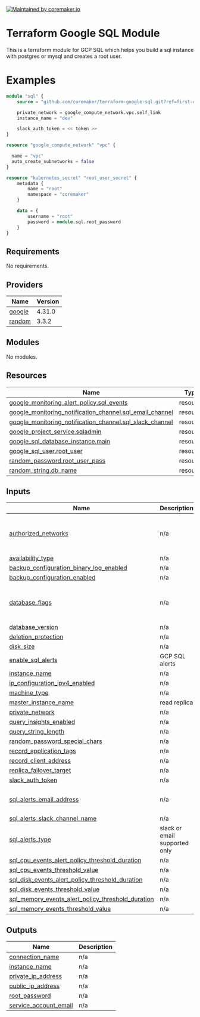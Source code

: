 [![Maintained by coremaker.io](https://img.shields.io/badge/maintained%20by-coremaker.io-green)](https://coremaker.io/)

# Terraform Google SQL Module

This is a terraform module for GCP SQL which helps you build a sql instance with postgres or mysql and creates a root user.

# Examples

```terraform
module "sql" {
    source = "github.com/coremaker/terraform-google-sql.git?ref=first-commit"

    private_network = google_compute_network.vpc.self_link
    instance_name = "dev"

    slack_auth_token = << token >>
}

resource "google_compute_network" "vpc" {

  name = "vpc"
  auto_create_subnetworks = false
}

resource "kubernetes_secret" "root_user_secret" {
    metadata {
        name = "root"
        namespace = "coremaker"
    }

    data = {
        username = "root"
        password = module.sql.root_password
    }
}
```

<!-- BEGINNING OF PRE-COMMIT-TERRAFORM DOCS HOOK -->
## Requirements

No requirements.

## Providers

| Name | Version |
|------|---------|
| <a name="provider_google"></a> [google](#provider\_google) | 4.31.0 |
| <a name="provider_random"></a> [random](#provider\_random) | 3.3.2 |

## Modules

No modules.

## Resources

| Name | Type |
|------|------|
| [google_monitoring_alert_policy.sql_events](https://registry.terraform.io/providers/hashicorp/google/latest/docs/resources/monitoring_alert_policy) | resource |
| [google_monitoring_notification_channel.sql_email_channel](https://registry.terraform.io/providers/hashicorp/google/latest/docs/resources/monitoring_notification_channel) | resource |
| [google_monitoring_notification_channel.sql_slack_channel](https://registry.terraform.io/providers/hashicorp/google/latest/docs/resources/monitoring_notification_channel) | resource |
| [google_project_service.sqladmin](https://registry.terraform.io/providers/hashicorp/google/latest/docs/resources/project_service) | resource |
| [google_sql_database_instance.main](https://registry.terraform.io/providers/hashicorp/google/latest/docs/resources/sql_database_instance) | resource |
| [google_sql_user.root_user](https://registry.terraform.io/providers/hashicorp/google/latest/docs/resources/sql_user) | resource |
| [random_password.root_user_pass](https://registry.terraform.io/providers/hashicorp/random/latest/docs/resources/password) | resource |
| [random_string.db_name](https://registry.terraform.io/providers/hashicorp/random/latest/docs/resources/string) | resource |

## Inputs

| Name | Description | Type | Default | Required |
|------|-------------|------|---------|:--------:|
| <a name="input_authorized_networks"></a> [authorized\_networks](#input\_authorized\_networks) | n/a | <pre>list(object({<br>    name  = string<br>    value = string<br>  }))</pre> | `[]` | no |
| <a name="input_availability_type"></a> [availability\_type](#input\_availability\_type) | n/a | `string` | `"ZONAL"` | no |
| <a name="input_backup_configuration_binary_log_enabled"></a> [backup\_configuration\_binary\_log\_enabled](#input\_backup\_configuration\_binary\_log\_enabled) | n/a | `bool` | `false` | no |
| <a name="input_backup_configuration_enabled"></a> [backup\_configuration\_enabled](#input\_backup\_configuration\_enabled) | n/a | `bool` | `true` | no |
| <a name="input_database_flags"></a> [database\_flags](#input\_database\_flags) | n/a | <pre>list(object({<br>    name  = string<br>    value = string<br>  }))</pre> | `[]` | no |
| <a name="input_database_version"></a> [database\_version](#input\_database\_version) | n/a | `string` | `"POSTGRES_11"` | no |
| <a name="input_deletion_protection"></a> [deletion\_protection](#input\_deletion\_protection) | n/a | `bool` | `true` | no |
| <a name="input_disk_size"></a> [disk\_size](#input\_disk\_size) | n/a | `number` | `10` | no |
| <a name="input_enable_sql_alerts"></a> [enable\_sql\_alerts](#input\_enable\_sql\_alerts) | GCP SQL alerts | `bool` | `true` | no |
| <a name="input_instance_name"></a> [instance\_name](#input\_instance\_name) | n/a | `string` | `"dev"` | no |
| <a name="input_ip_configuration_ipv4_enabled"></a> [ip\_configuration\_ipv4\_enabled](#input\_ip\_configuration\_ipv4\_enabled) | n/a | `bool` | `true` | no |
| <a name="input_machine_type"></a> [machine\_type](#input\_machine\_type) | n/a | `string` | `"db-f1-micro"` | no |
| <a name="input_master_instance_name"></a> [master\_instance\_name](#input\_master\_instance\_name) | read replica | `string` | `""` | no |
| <a name="input_private_network"></a> [private\_network](#input\_private\_network) | n/a | `string` | `""` | no |
| <a name="input_query_insights_enabled"></a> [query\_insights\_enabled](#input\_query\_insights\_enabled) | n/a | `bool` | `false` | no |
| <a name="input_query_string_length"></a> [query\_string\_length](#input\_query\_string\_length) | n/a | `number` | `1024` | no |
| <a name="input_random_password_special_chars"></a> [random\_password\_special\_chars](#input\_random\_password\_special\_chars) | n/a | `bool` | `true` | no |
| <a name="input_record_application_tags"></a> [record\_application\_tags](#input\_record\_application\_tags) | n/a | `bool` | `false` | no |
| <a name="input_record_client_address"></a> [record\_client\_address](#input\_record\_client\_address) | n/a | `bool` | `false` | no |
| <a name="input_replica_failover_target"></a> [replica\_failover\_target](#input\_replica\_failover\_target) | n/a | `bool` | `false` | no |
| <a name="input_slack_auth_token"></a> [slack\_auth\_token](#input\_slack\_auth\_token) | n/a | `string` | `"token"` | no |
| <a name="input_sql_alerts_email_address"></a> [sql\_alerts\_email\_address](#input\_sql\_alerts\_email\_address) | n/a | `list(string)` | <pre>[<br>  "address@example.com"<br>]</pre> | no |
| <a name="input_sql_alerts_slack_channel_name"></a> [sql\_alerts\_slack\_channel\_name](#input\_sql\_alerts\_slack\_channel\_name) | n/a | `string` | `"sql-alerts"` | no |
| <a name="input_sql_alerts_type"></a> [sql\_alerts\_type](#input\_sql\_alerts\_type) | slack or email supported only | `string` | `"slack"` | no |
| <a name="input_sql_cpu_events_alert_policy_threshold_duration"></a> [sql\_cpu\_events\_alert\_policy\_threshold\_duration](#input\_sql\_cpu\_events\_alert\_policy\_threshold\_duration) | n/a | `string` | `"900s"` | no |
| <a name="input_sql_cpu_events_threshold_value"></a> [sql\_cpu\_events\_threshold\_value](#input\_sql\_cpu\_events\_threshold\_value) | n/a | `number` | `0.75` | no |
| <a name="input_sql_disk_events_alert_policy_threshold_duration"></a> [sql\_disk\_events\_alert\_policy\_threshold\_duration](#input\_sql\_disk\_events\_alert\_policy\_threshold\_duration) | n/a | `string` | `"900s"` | no |
| <a name="input_sql_disk_events_threshold_value"></a> [sql\_disk\_events\_threshold\_value](#input\_sql\_disk\_events\_threshold\_value) | n/a | `number` | `0.75` | no |
| <a name="input_sql_memory_events_alert_policy_threshold_duration"></a> [sql\_memory\_events\_alert\_policy\_threshold\_duration](#input\_sql\_memory\_events\_alert\_policy\_threshold\_duration) | n/a | `string` | `"900s"` | no |
| <a name="input_sql_memory_events_threshold_value"></a> [sql\_memory\_events\_threshold\_value](#input\_sql\_memory\_events\_threshold\_value) | n/a | `number` | `0.75` | no |

## Outputs

| Name | Description |
|------|-------------|
| <a name="output_connection_name"></a> [connection\_name](#output\_connection\_name) | n/a |
| <a name="output_instance_name"></a> [instance\_name](#output\_instance\_name) | n/a |
| <a name="output_private_ip_address"></a> [private\_ip\_address](#output\_private\_ip\_address) | n/a |
| <a name="output_public_ip_address"></a> [public\_ip\_address](#output\_public\_ip\_address) | n/a |
| <a name="output_root_password"></a> [root\_password](#output\_root\_password) | n/a |
| <a name="output_service_account_email"></a> [service\_account\_email](#output\_service\_account\_email) | n/a |
<!-- END OF PRE-COMMIT-TERRAFORM DOCS HOOK -->
